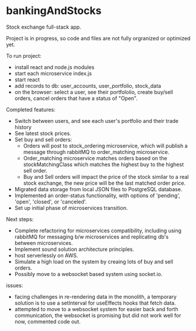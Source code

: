 # bankingAndStocks

Stock exchange full-stack app.

Project is in progress, so code and files are not fully orgranized or optimized yet.

To run project:

-  install react and node.js modules
-  start each microservice index.js
-  start react
-  add records to db: user_accounts, user_portfolio, stock_data
-  on the browser: select a user, see their portfololio, create buy/sell orders, cancel orders that have a status of "Open".

Completed features:

-  Switch between users, and see each user's portfolio and their trade history
-  See latest stock prices.
-  Set buy and sell orders:
   -  Orders will post to stock_ordering microservice, which will publish a message through rabbitMQ to order_matching microservice.
   -  Order_matching microservice matches orders based on the stockMatchingClass which matches the highest buy to the highest sell order.
   -  Buy and Sell orders will impact the price of the stock similar to a real stock exchange, the new price will be the last matched order price.
-  Migrated data storage from local JSON files to PostgreSQL database.
-  Implemented an order-status functionality, with options of 'pending', 'open', 'closed', or 'canceled'.
-  Set up initial phase of microservices transition.

Next steps:

-  Complete refactoring for microservices compatibility, including using rabbitMQ for messaging b/w microservices and replicating db's between microservices.
-  Implement sound solution architecture principles.
-  host serverlessly on AWS.
-  Simulate a high load on the system by creaing lots of buy and sell orders.
-  Possibly move to a websocket based system using socket.io.

issues:

-  facing challenges in re-rendering data in the monolith, a temporary solution is to use a setInterval for useEffects hooks that fetch data.
-  attempted to move to a websocket system for easier back and forth communication, the websocket is promising but did not work well for now, commented code out.
